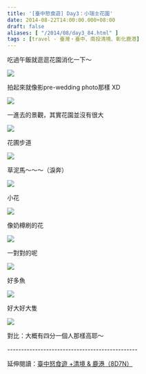 ```yaml
---
title: '[臺中怒食遊] Day3：小瑞士花園'
date: 2014-08-22T14:00:00.000+08:00
draft: false
aliases: [ "/2014/08/day3_84.html" ]
tags : [travel - 臺灣・臺中、南投清境、彰化鹿港]
---
```


吃過午飯就逛逛花園消化一下～  

[![](https://2.bp.blogspot.com/-N12YI2WO1-M/XEwZNCDcHUI/AAAAAAAAGg4/EnDI7kCcc98oUqGwMT0ozwtYxCilLpUXACLcBGAs/s640/14945744445_852723d447_z.jpg)](https://2.bp.blogspot.com/-N12YI2WO1-M/XEwZNCDcHUI/AAAAAAAAGg4/EnDI7kCcc98oUqGwMT0ozwtYxCilLpUXACLcBGAs/s1600/14945744445_852723d447_z.jpg)

拍起來就像影pre-wedding photo那樣 XD  

[![](https://3.bp.blogspot.com/-_SKuIyCjGkA/XEwZRdzk7TI/AAAAAAAAGhA/u_KQhp1_D0QboMXSBih8UysgE9qbDObIgCLcBGAs/s640/14945395632_fbba2d9c0e_z.jpg)](https://3.bp.blogspot.com/-_SKuIyCjGkA/XEwZRdzk7TI/AAAAAAAAGhA/u_KQhp1_D0QboMXSBih8UysgE9qbDObIgCLcBGAs/s1600/14945395632_fbba2d9c0e_z.jpg)

一進去的景觀，其實花園並沒有很大  

[![](https://1.bp.blogspot.com/-Czj88WO-tsc/XEwZWKb9CBI/AAAAAAAAGhI/7XlOtl3VNtgJFLX4CDJ0g3k6AWcrgLVNACLcBGAs/s640/14759200237_c834f64a91_z.jpg)](https://1.bp.blogspot.com/-Czj88WO-tsc/XEwZWKb9CBI/AAAAAAAAGhI/7XlOtl3VNtgJFLX4CDJ0g3k6AWcrgLVNACLcBGAs/s1600/14759200237_c834f64a91_z.jpg)

花圃步道  

[![](https://4.bp.blogspot.com/-H7AxC632dCg/XEwZbDjlBBI/AAAAAAAAGhM/1_dIsMkCIaoUWe59PLNgFU753KNZ_E5LQCLcBGAs/s640/14759082200_9fd7756db6_z.jpg)](https://4.bp.blogspot.com/-H7AxC632dCg/XEwZbDjlBBI/AAAAAAAAGhM/1_dIsMkCIaoUWe59PLNgFU753KNZ_E5LQCLcBGAs/s1600/14759082200_9fd7756db6_z.jpg)

草泥馬～～～（淚奔）  

[![](https://4.bp.blogspot.com/-Jk9uixphZbk/XEwZfsZWG6I/AAAAAAAAGhU/CD8bDtANjvw4JgZoLLw_RS9-wt7RLYo6gCLcBGAs/s640/14945742515_cfbf71b2a7_z.jpg)](https://4.bp.blogspot.com/-Jk9uixphZbk/XEwZfsZWG6I/AAAAAAAAGhU/CD8bDtANjvw4JgZoLLw_RS9-wt7RLYo6gCLcBGAs/s1600/14945742515_cfbf71b2a7_z.jpg)

小花  

[![](https://2.bp.blogspot.com/-UHtbt1ZHRTc/XEwZkdAnn_I/AAAAAAAAGhY/rh_chS-pvvYmkR6VcZciiiWCrfLWrHm9wCLcBGAs/s640/14759125548_80dce6e3ca_z.jpg)](https://2.bp.blogspot.com/-UHtbt1ZHRTc/XEwZkdAnn_I/AAAAAAAAGhY/rh_chS-pvvYmkR6VcZciiiWCrfLWrHm9wCLcBGAs/s1600/14759125548_80dce6e3ca_z.jpg)

像奶樽刷的花  

[![](https://4.bp.blogspot.com/-9kjpOdjvy2E/XEwZpdB-4XI/AAAAAAAAGhg/lOQZ2-4QU_8MrPeSNdZp1-7rjql6eGdiwCLcBGAs/s640/14945393552_3f5e5893a7_z.jpg)](https://4.bp.blogspot.com/-9kjpOdjvy2E/XEwZpdB-4XI/AAAAAAAAGhg/lOQZ2-4QU_8MrPeSNdZp1-7rjql6eGdiwCLcBGAs/s1600/14945393552_3f5e5893a7_z.jpg)

一對對的呢  

[![](https://4.bp.blogspot.com/-eYDWH8wIITc/XEwZuDHIIII/AAAAAAAAGho/7_h7chGTNFEroRz1STnr9wkIS1gSw7cgQCLcBGAs/s640/14945741005_7acc644486_z.jpg)](https://4.bp.blogspot.com/-eYDWH8wIITc/XEwZuDHIIII/AAAAAAAAGho/7_h7chGTNFEroRz1STnr9wkIS1gSw7cgQCLcBGAs/s1600/14945741005_7acc644486_z.jpg)

好多魚  

[![](https://3.bp.blogspot.com/-fd99uafQxC0/XEwZy5_GhoI/AAAAAAAAGhs/imxjP1M7uW8F2aqHdIYBKZBTm_eNv_cjgCLcBGAs/s640/14945392232_f9e25eb19a_z.jpg)](https://3.bp.blogspot.com/-fd99uafQxC0/XEwZy5_GhoI/AAAAAAAAGhs/imxjP1M7uW8F2aqHdIYBKZBTm_eNv_cjgCLcBGAs/s1600/14945392232_f9e25eb19a_z.jpg)

好大好大隻  

[![](https://1.bp.blogspot.com/-d2VOavdqmHM/XEwZ4JsiqkI/AAAAAAAAGhw/4mMBjvSyHVI_ZLYxrJ3TaKqQDkghoLeggCLcBGAs/s640/14945739995_140a8df4f4_z.jpg)](https://1.bp.blogspot.com/-d2VOavdqmHM/XEwZ4JsiqkI/AAAAAAAAGhw/4mMBjvSyHVI_ZLYxrJ3TaKqQDkghoLeggCLcBGAs/s1600/14945739995_140a8df4f4_z.jpg)

對比：大概有四分一個人那樣高耶～  
  
\-----------------------------------------------  
  
延伸閱讀：[臺中怒食遊 +清境 & 鹿港（8D7N）](http://www.hidie.net/2014/09/8d7n.html)